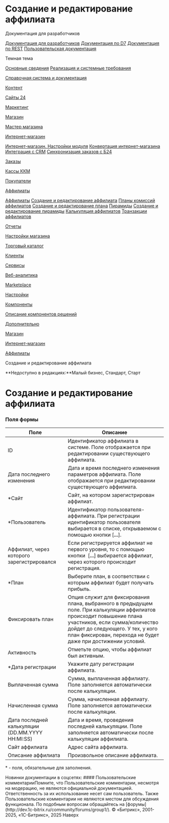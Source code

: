 # Создание и редактирование аффилиата

Документация для разработчиков

[Документация для разработчиков](https://dev.1c-bitrix.ru/api_help/)
[Документация по D7](https://dev.1c-bitrix.ru/api_d7/)
[Документация по REST](https://dev.1c-bitrix.ru/rest_help/)
[Пользовательская документация](https://dev.1c-bitrix.ru/user_help/)

Темная тема

[Основные сведения](/user_help/index.php)
[Реализация и системные требования](/user_help/reqintro.php)

[Справочная система и документация](/user_help/help/index.php)

[Контент](/user_help/content/index.php)

[Сайты 24](/user_help/sites24/index.php)

[Маркетинг](/user_help/marketing/index.php)

[Магазин](/user_help/store/index.php)

[Мастер магазина](/user_help/store/storeassist.php)

[Интернет-магазин](/user_help/store/sale/index.php)

[Интернет-магазин. Настройки модуля](/user_help/store/sale/settings_sale.php)
[Конвертация интернет-магазина](/user_help/store/sale/sale_converter.php)
[Интеграция с CRM](/user_help/store/sale/sale_crm.php)
[Синхронизация заказов с Б24](/user_help/store/sale/sale_order_crm.php)

[Заказы](/user_help/store/sale/orders/index.php)

[Кассы ККМ](/user_help/store/sale/cashbox/index.php)

[Покупатели](/user_help/store/sale/user_accounts/index.php)

[Аффилиаты](/user_help/store/sale/affiliates/index.php)

[Аффилиаты](/user_help/store/sale/affiliates/sale_affiliate.php)
[Создание и редактирование аффилиата](/user_help/store/sale/affiliates/sale_affiliate_edit.php)
[Планы комиссий аффилиатов](/user_help/store/sale/affiliates/sale_affiliate_plan.php)
[Создание и редактирование плана](/user_help/store/sale/affiliates/sale_affiliate_plan_edit.php)
[Пирамиды](/user_help/store/sale/affiliates/sale_affiliate_tier.php)
[Создание и редактирование пирамиды](/user_help/store/sale/affiliates/sale_affiliate_tier_edit.php)
[Калькуляция аффилиатов](/user_help/store/sale/affiliates/sale_affiliate_calc.php)
[Транзакции аффилиатов](/user_help/store/sale/affiliates/sale_affiliate_transact.php)

[Отчеты](/user_help/store/sale/statistic/index.php)

[Настройки магазина](/user_help/store/sale/settings/index.php)

[Торговый каталог](/user_help/store/catalog/index.php)

[Клиенты](/user_help/clients/index.php)

[Сервисы](/user_help/service/index.php)

[Веб-аналитика](/user_help/statistic/index.php)

[Marketplace](/user_help/marketplace/index.php)

[Настройки](/user_help/settings/index.php)

[Компоненты](/user_help/components/index.php)

[Описание компонентов решений](/user_help/description_decisions/index.php)

[Дополнительно](/user_help/additional/index.php)

[Магазин](/user_help/store/index.php)

[Интернет-магазин](/user_help/store/sale/index.php)

[Аффилиаты](/user_help/store/sale/affiliates/index.php)

Создание и редактирование аффилиата

**Недоступно в редакциях:**Малый бизнес, Стандарт, Старт

# Создание и редактирование аффилиата

### Поля формы

| Поле | Описание |
| --- | --- |
| ID | Идентификатор аффилиата в системе. Поле отображается при редактировании существующего аффилиата. |
| Дата последнего изменения | Дата и время последнего изменения параметров аффилиата. Поле отображается при редактировании существующего аффилиата. |
| \*Сайт | Сайт, на котором зарегистрирован аффилиат. |
| \*Пользователь | Идентификатор пользователя-аффилиата.   При регистрации идентификатор пользователя выбирается в списке, открываемом с помощью кнопки [**...**]. |
| Аффилиат, через которого зарегистрировался | Если регистрируется аффилиат не первого уровня, то с помощью кнопки  [**...**] выбирается аффилиат, через которого происходит регистрация. |
| \*План | Выберите план, в соответствии с которым аффилиат будет получать прибыль. |
| Фиксировать план | Опция служит для фиксирования плана, выбранного в предыдущем поле. При калькуляции аффилиатов происходит повышение плана участников, если сумма/количество дойдет до следующего. У тех, у кого план фиксирован, перехода не будет даже при достижении условий. |
| Активность | Отметьте опцию, чтобы аффилиат был активным. |
| \*Дата регистрации | Укажите дату регистрации аффилиата. |
| Выплаченная сумма | Сумма, выплаченная аффилиату. Поле заполняется автоматически после калькуляции. |
| Начисленная сумма | Сумма, начисленная аффилиату. Поле заполняется автоматически после калькуляции. |
| Дата последней калькуляции (DD.MM.YYYY HH:MI:SS) | Дата и время, проведения последней калькуляции. Поле заполняется автоматически после калькуляции аффилиата. |
| Сайт аффилиата | Адрес сайта аффилиата. |
| Описание аффилиата | Произвольное описание аффилиата. |

\* - поля, обязательные для заполнения.

<!--
<h4>Кнопки управления

| Кнопка | Описание |
| --- | --- |
| Сохранить | Сохранение выполненных изменений. Переход к списку аффилиатов. |
| Применить | Сохранение внесённых изменений. Продолжение редактирования параметров аффилиата. |
| Отменить | Отмена внесённых изменений. Возврат первоначальных значений параметров. |

--!>

Новинки документации в соцсетях:

#### Пользовательские комментарииПомните, что Пользовательские комментарии, несмотря на модерацию, не являются официальной документацией. Ответственность за их использование несет сам пользователь. Также Пользовательские комментарии не являются местом для обсуждения функционала. По подобным вопросам обращайтесь на [форумы](http://dev.1c-bitrix.ru/community/forums/group1/).

© «Битрикс», 2001-2025, «1С-Битрикс», 2025

Наверх